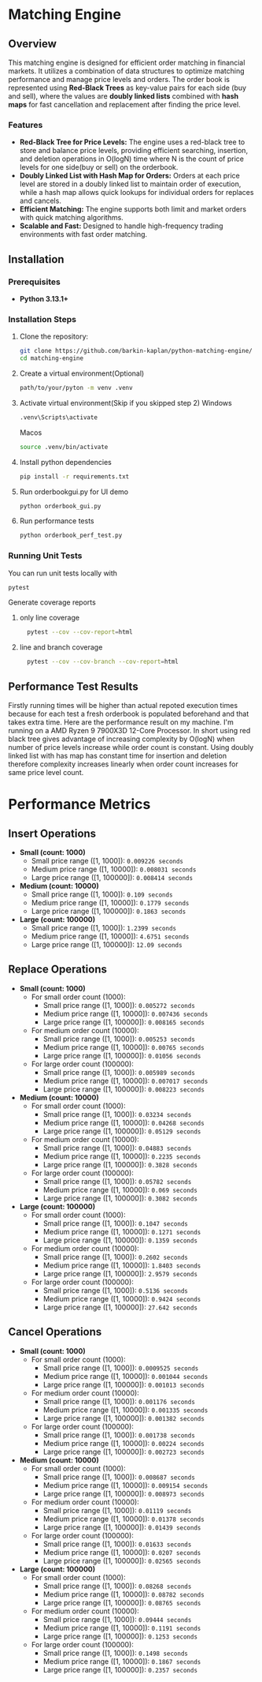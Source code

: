 # Matching Engine

## Overview

This matching engine is designed for efficient order matching in financial markets. It utilizes a combination of data structures to optimize matching performance and manage price levels and orders. The order book is represented using **Red-Black Trees** as key-value pairs for each side (buy and sell), where the values are **doubly linked lists** combined with **hash maps** for fast cancellation and replacement after finding the price level.

### Features



- **Red-Black Tree for Price Levels:** The engine uses a red-black tree to store and balance price levels, providing efficient searching, insertion, and deletion operations in O(logN) time where N is the count of price levels for one side(buy or sell) on the orderbook.
- **Doubly Linked List with Hash Map for Orders:** Orders at each price level are stored in a doubly linked list to maintain order of execution, while a hash map allows quick lookups for individual orders for replaces and cancels.
- **Efficient Matching:** The engine supports both limit and market orders with quick matching algorithms.
- **Scalable and Fast:** Designed to handle high-frequency trading environments with fast order matching.

## Installation

### Prerequisites

- **Python 3.13.1+**
### Installation Steps

1. Clone the repository:
   ```bash
   git clone https://github.com/barkin-kaplan/python-matching-engine/
   cd matching-engine
2. Create a virtual environment(Optional)
   ```bash
   path/to/your/pyton -m venv .venv
3. Activate virtual environment(Skip if you skipped step 2)
   Windows
   ```bash
   .venv\Scripts\activate
   ```
   Macos
   ```bash
   source .venv/bin/activate
   
4. Install python dependencies
   ```bash
   pip install -r requirements.txt
5. Run orderbookgui.py for UI demo
   ```bash
   python orderbook_gui.py
6. Run performance tests
   ```bash
   python orderbook_perf_test.py
   
### Running Unit Tests
You can run unit tests locally with
```bash
pytest
```
Generate coverage reports
   1. only line coverage
      ```bash
        pytest --cov --cov-report=html
   3. line and branch coverage
      ```bash
        pytest --cov --cov-branch --cov-report=html
## Performance Test Results
Firstly running times will be higher than actual repoted execution times because for each test a fresh orderbook is populated beforehand and that takes extra time.
Here are the performance result on my machine. I'm running on a AMD Ryzen 9 7900X3D 12-Core Processor. 
In short using red black tree gives advantage of increasing complexity by O(logN) when number of price levels increase while order count is constant. Using doubly linked list with has map has constant time for insertion and deletion therefore complexity increases linearly when order count increases for same price level count.
# Performance Metrics

## Insert Operations
- **Small (count: 1000)**
  - Small price range ([1, 1000]): `0.009226 seconds`
  - Medium price range ([1, 10000]): `0.008031 seconds`
  - Large price range ([1, 100000]): `0.008414 seconds`
- **Medium (count: 10000)**
  - Small price range ([1, 1000]): `0.109 seconds`
  - Medium price range ([1, 10000]): `0.1779 seconds`
  - Large price range ([1, 100000]): `0.1863 seconds`
- **Large (count: 100000)**
  - Small price range ([1, 1000]): `1.2399 seconds`
  - Medium price range ([1, 10000]): `4.6751 seconds`
  - Large price range ([1, 100000]): `12.09 seconds`

## Replace Operations
- **Small (count: 1000)**
  - For small order count (1000):
    - Small price range ([1, 1000]): `0.005272 seconds`
    - Medium price range ([1, 10000]): `0.007436 seconds`
    - Large price range ([1, 100000]): `0.008165 seconds`
  - For medium order count (10000):
    - Small price range ([1, 1000]): `0.005253 seconds`
    - Medium price range ([1, 10000]): `0.00765 seconds`
    - Large price range ([1, 100000]): `0.01056 seconds`
  - For large order count (100000):
    - Small price range ([1, 1000]): `0.005989 seconds`
    - Medium price range ([1, 10000]): `0.007017 seconds`
    - Large price range ([1, 100000]): `0.008223 seconds`
- **Medium (count: 10000)**
  - For small order count (1000):
    - Small price range ([1, 1000]): `0.03234 seconds`
    - Medium price range ([1, 10000]): `0.04268 seconds`
    - Large price range ([1, 100000]): `0.05129 seconds`
  - For medium order count (10000):
    - Small price range ([1, 1000]): `0.04883 seconds`
    - Medium price range ([1, 10000]): `0.2235 seconds`
    - Large price range ([1, 100000]): `0.3828 seconds`
  - For large order count (100000):
    - Small price range ([1, 1000]): `0.05782 seconds`
    - Medium price range ([1, 10000]): `0.069 seconds`
    - Large price range ([1, 100000]): `0.3082 seconds`
- **Large (count: 100000)**
  - For small order count (1000):
    - Small price range ([1, 1000]): `0.1047 seconds`
    - Medium price range ([1, 10000]): `0.1271 seconds`
    - Large price range ([1, 100000]): `0.1359 seconds`
  - For medium order count (10000):
    - Small price range ([1, 1000]): `0.2602 seconds`
    - Medium price range ([1, 10000]): `1.8403 seconds`
    - Large price range ([1, 100000]): `2.9579 seconds`
  - For large order count (100000):
    - Small price range ([1, 1000]): `0.5136 seconds`
    - Medium price range ([1, 10000]): `0.9424 seconds`
    - Large price range ([1, 100000]): `27.642 seconds`

## Cancel Operations
- **Small (count: 1000)**
  - For small order count (1000):
    - Small price range ([1, 1000]): `0.0009525 seconds`
    - Medium price range ([1, 10000]): `0.001044 seconds`
    - Large price range ([1, 100000]): `0.001013 seconds`
  - For medium order count (10000):
    - Small price range ([1, 1000]): `0.001176 seconds`
    - Medium price range ([1, 10000]): `0.001335 seconds`
    - Large price range ([1, 100000]): `0.001382 seconds`
  - For large order count (100000):
    - Small price range ([1, 1000]): `0.001738 seconds`
    - Medium price range ([1, 10000]): `0.00224 seconds`
    - Large price range ([1, 100000]): `0.002723 seconds`
- **Medium (count: 10000)**
  - For small order count (1000):
    - Small price range ([1, 1000]): `0.008687 seconds`
    - Medium price range ([1, 10000]): `0.009154 seconds`
    - Large price range ([1, 100000]): `0.008973 seconds`
  - For medium order count (10000):
    - Small price range ([1, 1000]): `0.01119 seconds`
    - Medium price range ([1, 10000]): `0.01378 seconds`
    - Large price range ([1, 100000]): `0.01439 seconds`
  - For large order count (100000):
    - Small price range ([1, 1000]): `0.01633 seconds`
    - Medium price range ([1, 10000]): `0.0207 seconds`
    - Large price range ([1, 100000]): `0.02565 seconds`
- **Large (count: 100000)**
  - For small order count (1000):
    - Small price range ([1, 1000]): `0.08268 seconds`
    - Medium price range ([1, 10000]): `0.08782 seconds`
    - Large price range ([1, 100000]): `0.08765 seconds`
  - For medium order count (10000):
    - Small price range ([1, 1000]): `0.09444 seconds`
    - Medium price range ([1, 10000]): `0.1191 seconds`
    - Large price range ([1, 100000]): `0.1253 seconds`
  - For large order count (100000):
    - Small price range ([1, 1000]): `0.1498 seconds`
    - Medium price range ([1, 10000]): `0.1867 seconds`
    - Large price range ([1, 100000]): `0.2357 seconds`


